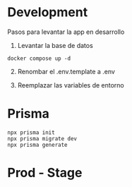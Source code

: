 # Development
Pasos para levantar la app en desarrollo

1. Levantar la base de datos 
```
docker compose up -d
```

2. Renombar el .env.template a .env

3. Reemplazar las variables de entorno

# Prisma
```
npx prisma init
npx prisma migrate dev
npx prisma generate
```

# Prod - Stage 